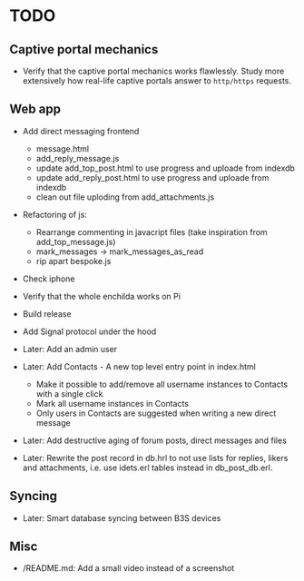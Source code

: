 # TODO

## Captive portal mechanics

* Verify that the captive portal mechanics works flawlessly. Study more
  extensively how real-life captive portals answer to `http/https` requests.

## Web app

* Add direct messaging frontend
  * message.html
  * add_reply_message.js
  * update add_top_post.html to use progress and uploade from indexdb
  * update add_reply_post.html to use progress and uploade from indexdb
  * clean out file uploding from add_attachments.js

* Refactoring of js:
  * Rearrange commenting in javacript files (take inspiration from add_top_message.js)
  * mark_messages -> mark_messages_as_read
  * rip apart bespoke.js

* Check iphone

* Verify that the whole enchilda works on Pi

* Build release

* Add Signal protocol under the hood

* Later: Add an admin user
* Later: Add Contacts - A new top level entry point in index.html
  - Make it possible to add/remove all username instances to Contacts with a
    single click
  - Mark all username instances in Contacts
  - Only users in Contacts are suggested when writing a new direct message
* Later: Add destructive aging of forum posts, direct messages and files
* Later: Rewrite the post record in db.hrl to not use lists for replies, likers
  and attachments, i.e. use idets.erl tables instead in db_post_db.erl.

## Syncing

- Later: Smart database syncing between B3S devices

## Misc

- /README.md: Add a small video instead of a screenshot
